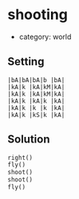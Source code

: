 # shooting
- category: world

## Setting

```
|bA|bA|bA|b |bA|
|kA|k |kA|kM|kA|
|kA|k |kA|kM|kA|
|kA|k |kA|k |kA|
|kA|k |k |k |kA|
|kA|k |kS|k |kA|
```

## Solution

```python
right()
fly()
shoot()
shoot()
fly()
```
